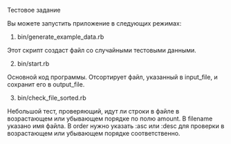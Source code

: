 Тестовое задание

Вы можете запустить приложение в следующих режимах:
1. bin/generate_example_data.rb

Этот скрипт создаст файл со случайными тестовыми данными.

2. bin/start.rb

Основной код программы. Отсортирует файл, указанный в input_file, и сохранит его в output_file.

3. bin/check_file_sorted.rb

Небольшой тест, проверяющий, идут ли строки в файле в возрастающем или убывающем порядке по полю amount.
В filename указано имя файла.
В order нужно указать :asc или :desc для проверки в возрастающем или убывающем порядке соответственно.
